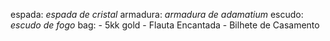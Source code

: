 espada: *espada de cristal*
armadura: *armadura de adamatium*
escudo: *escudo de fogo*
bag:
      - 5kk gold
      - Flauta Encantada
      - Bilhete de Casamento

